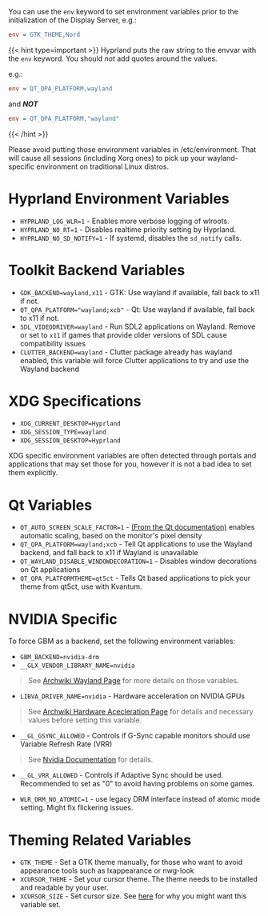 You can use the `env` keyword to set environment variables prior to the initialization of
the Display Server, e.g.:
```ini
env = GTK_THEME,Nord
```

{{< hint type=important >}}
Hyprland puts the raw string to the envvar with the `env` keyword. You should _not_ add quotes around the values.

e.g.:
```ini
env = QT_QPA_PLATFORM,wayland
```

and ***NOT***
```ini
env = QT_QPA_PLATFORM,"wayland"
```
{{< /hint >}}

Please avoid putting those environment variables in /etc/environment. That will cause all
sessions (including Xorg ones) to pick up your wayland-specific environment on traditional
Linux distros.

# Hyprland Environment Variables
- `HYPRLAND_LOG_WLR=1` - Enables more verbose logging of wlroots.
- `HYPRLAND_NO_RT=1` - Disables realtime priority setting by Hyprland.
- `HYPRLAND_NO_SD_NOTIFY=1` - If systemd, disables the `sd_notify` calls.

# Toolkit Backend Variables
- `GDK_BACKEND=wayland,x11` - GTK: Use wayland if available, fall back to x11 if not.
- `QT_QPA_PLATFORM="wayland;xcb"` - Qt: Use wayland if available, fall back to x11 if not.
- `SDL_VIDEODRIVER=wayland` - Run SDL2 applications on Wayland. Remove or set to `x11` if games that provide older versions of SDL cause
  compatibility issues
- `CLUTTER_BACKEND=wayland` - Clutter package already has wayland enabled, this variable will force Clutter applications
  to try and use the Wayland backend

# XDG Specifications

- `XDG_CURRENT_DESKTOP=Hyprland`
- `XDG_SESSION_TYPE=wayland`
- `XDG_SESSION_DESKTOP=Hyprland`

XDG specific environment variables are often detected through portals and applications that may
set those for you, however it is not a bad idea to set them explicitly.

# Qt Variables

- `QT_AUTO_SCREEN_SCALE_FACTOR=1` - [(From the Qt documentation)](https://doc.qt.io/qt-5/highdpi.html)
enables automatic scaling, based on the monitor's pixel density
- `QT_QPA_PLATFORM=wayland;xcb` - Tell Qt applications to use the Wayland backend, and fall back to x11 if Wayland is unavailable
- `QT_WAYLAND_DISABLE_WINDOWDECORATION=1` - Disables window decorations on Qt applications
- `QT_QPA_PLATFORMTHEME=qt5ct` - Tells Qt based applications to pick your theme from qt5ct, use with Kvantum.

# NVIDIA Specific

To force GBM as a backend, set the following environment variables:

- `GBM_BACKEND=nvidia-drm`
- `__GLX_VENDOR_LIBRARY_NAME=nvidia`

> See [Archwiki Wayland Page](https://wiki.archlinux.org/title/Wayland#Requirements) for more details on those variables.

- `LIBVA_DRIVER_NAME=nvidia` - Hardware acceleration on NVIDIA GPUs

> See [Archwiki Hardware Acecleration Page](https://wiki.archlinux.org/title/Hardware_video_acceleration)
> for details and necessary values before setting this variable.

- `__GL_GSYNC_ALLOWED` - Controls if G-Sync capable monitors should use Variable Refresh Rate (VRR)

> See [Nvidia Documentation](https://download.nvidia.com/XFree86/Linux-32bit-ARM/375.26/README/openglenvvariables.html) for details.

- `__GL_VRR_ALLOWED` - Controls if Adaptive Sync should be used. Recommended to set as "0" to avoid having problems on some games.

- `WLR_DRM_NO_ATOMIC=1` - use legacy DRM interface instead of atomic mode setting. Might fix flickering issues.

# Theming Related Variables

- `GTK_THEME` - Set a GTK theme manually, for those who want to avoid appearance tools such as lxappearance or nwg-look
- `XCURSOR_THEME` - Set your cursor theme. The theme needs to be installed and readable by your user.
- `XCURSOR_SIZE` - Set cursor size. See [here](../../FAQ/) for why you might want this variable set.
